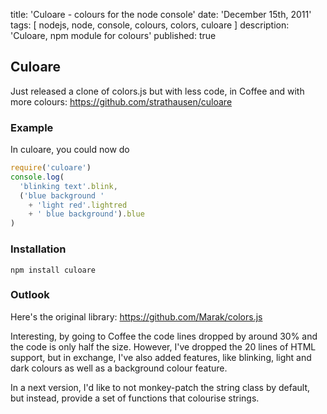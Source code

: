 title: 'Culoare - colours for the node console'
date: 'December 15th, 2011'
tags: [ nodejs, node, console, colours, colors, culoare ]
description: 'Culoare, npm module for colours'
published: true


## Culoare

Just released a clone of colors.js but with less code, in Coffee and with more colours:
https://github.com/strathausen/culoare

### Example

In culoare, you could now do

```js
require('culoare')
console.log(
  'blinking text'.blink,
  ('blue background '
    + 'light red'.lightred
    + ' blue background').blue
)
```

### Installation

    npm install culoare

### Outlook

Here's the original library:
https://github.com/Marak/colors.js

Interesting, by going to Coffee the code lines dropped by around 30% and the code is only half the size. However, I've dropped the 20 lines of HTML support, but in exchange, I've also added features, like blinking, light and dark colours as well as a background colour feature.

In a next version, I'd like to not monkey-patch the string class by default, but instead, provide a set of functions that colourise strings.

